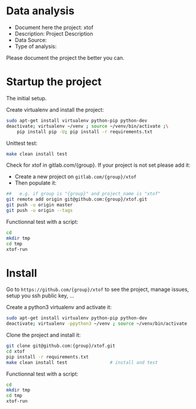 # Data analysis
- Document here the project: xtof
- Description: Project Description
- Data Source:
- Type of analysis:

Please document the project the better you can.

# Startup the project

The initial setup.

Create virtualenv and install the project:
```bash
sudo apt-get install virtualenv python-pip python-dev
deactivate; virtualenv ~/venv ; source ~/venv/bin/activate ;\
    pip install pip -U; pip install -r requirements.txt
```

Unittest test:
```bash
make clean install test
```

Check for xtof in gitlab.com/{group}.
If your project is not set please add it:

- Create a new project on `gitlab.com/{group}/xtof`
- Then populate it:

```bash
##   e.g. if group is "{group}" and project_name is "xtof"
git remote add origin git@github.com:{group}/xtof.git
git push -u origin master
git push -u origin --tags
```

Functionnal test with a script:

```bash
cd
mkdir tmp
cd tmp
xtof-run
```

# Install

Go to `https://github.com/{group}/xtof` to see the project, manage issues,
setup you ssh public key, ...

Create a python3 virtualenv and activate it:

```bash
sudo apt-get install virtualenv python-pip python-dev
deactivate; virtualenv -ppython3 ~/venv ; source ~/venv/bin/activate
```

Clone the project and install it:

```bash
git clone git@github.com:{group}/xtof.git
cd xtof
pip install -r requirements.txt
make clean install test                # install and test
```
Functionnal test with a script:

```bash
cd
mkdir tmp
cd tmp
xtof-run
```
